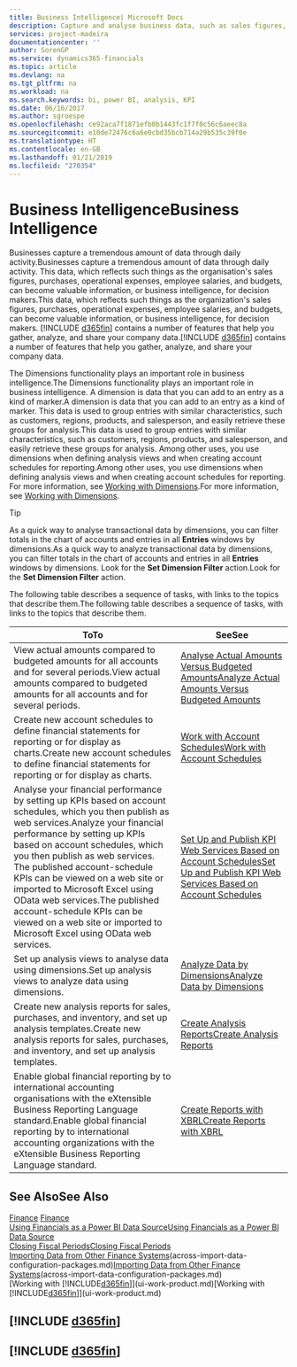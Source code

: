 ```yaml
---
title: Business Intelligence| Microsoft Docs
description: Capture and analyse business data, such as sales figures, purchases, operational expenses, employee salaries, and budgets, that can be valuable information for business intelligence or for decision making.
services: project-madeira
documentationcenter: ''
author: SorenGP
ms.service: dynamics365-financials
ms.topic: article
ms.devlang: na
ms.tgt_pltfrm: na
ms.workload: na
ms.search.keywords: bi, power BI, analysis, KPI
ms.date: 06/16/2017
ms.author: sgroespe
ms.openlocfilehash: ce92aca7f1871efb0b1443fc1f7f0c56c6aeec8a
ms.sourcegitcommit: e10de72476c6a6e0cbd35bcb714a29b535c39f0e
ms.translationtype: HT
ms.contentlocale: en-GB
ms.lasthandoff: 01/21/2019
ms.locfileid: "270354"
---
```

# <a name="business-intelligence"></a><span data-ttu-id="77d0b-103">Business Intelligence</span><span class="sxs-lookup"><span data-stu-id="77d0b-103">Business Intelligence</span></span>
<span data-ttu-id="77d0b-104">Businesses capture a tremendous amount of data through daily activity.</span><span class="sxs-lookup"><span data-stu-id="77d0b-104">Businesses capture a tremendous amount of data through daily activity.</span></span> <span data-ttu-id="77d0b-105">This data, which reflects such things as the organisation's sales figures, purchases, operational expenses, employee salaries, and budgets, can become valuable information, or business intelligence, for decision makers.</span><span class="sxs-lookup"><span data-stu-id="77d0b-105">This data, which reflects such things as the organization's sales figures, purchases, operational expenses, employee salaries, and budgets, can become valuable information, or business intelligence, for decision makers.</span></span> <span data-ttu-id="77d0b-106">[!INCLUDE [d365fin](includes/d365fin_md.md)] contains a number of features that help you gather, analyze, and share your company data.</span><span class="sxs-lookup"><span data-stu-id="77d0b-106">[!INCLUDE [d365fin](includes/d365fin_md.md)] contains a number of features that help you gather, analyze, and share your company data.</span></span>

<span data-ttu-id="77d0b-107">The Dimensions functionality plays an important role in business intelligence.</span><span class="sxs-lookup"><span data-stu-id="77d0b-107">The Dimensions functionality plays an important role in business intelligence.</span></span> <span data-ttu-id="77d0b-108">A dimension is data that you can add to an entry as a kind of marker.</span><span class="sxs-lookup"><span data-stu-id="77d0b-108">A dimension is data that you can add to an entry as a kind of marker.</span></span> <span data-ttu-id="77d0b-109">This data is used to group entries with similar characteristics, such as customers, regions, products, and salesperson, and easily retrieve these groups for analysis.</span><span class="sxs-lookup"><span data-stu-id="77d0b-109">This data is used to group entries with similar characteristics, such as customers, regions, products, and salesperson, and easily retrieve these groups for analysis.</span></span> <span data-ttu-id="77d0b-110">Among other uses, you use dimensions  when defining analysis views and when creating account schedules for reporting.</span><span class="sxs-lookup"><span data-stu-id="77d0b-110">Among other uses, you use dimensions  when defining analysis views and when creating account schedules for reporting.</span></span> <span data-ttu-id="77d0b-111">For more information, see [Working with Dimensions](finance-dimensions.md).</span><span class="sxs-lookup"><span data-stu-id="77d0b-111">For more information, see [Working with Dimensions](finance-dimensions.md).</span></span>

> [!TIP]
> <span data-ttu-id="77d0b-112">As a quick way to analyse transactional data by dimensions, you can filter totals in the chart of accounts and entries in all **Entries** windows by dimensions.</span><span class="sxs-lookup"><span data-stu-id="77d0b-112">As a quick way to analyze transactional data by dimensions, you can filter totals in the chart of accounts and entries in all **Entries** windows by dimensions.</span></span> <span data-ttu-id="77d0b-113">Look for the **Set Dimension Filter** action.</span><span class="sxs-lookup"><span data-stu-id="77d0b-113">Look for the **Set Dimension Filter** action.</span></span>  

<span data-ttu-id="77d0b-114">The following table describes a sequence of tasks, with links to the topics that describe them.</span><span class="sxs-lookup"><span data-stu-id="77d0b-114">The following table describes a sequence of tasks, with links to the topics that describe them.</span></span>  

| <span data-ttu-id="77d0b-115">To</span><span class="sxs-lookup"><span data-stu-id="77d0b-115">To</span></span> | <span data-ttu-id="77d0b-116">See</span><span class="sxs-lookup"><span data-stu-id="77d0b-116">See</span></span> |
| --- | --- |
|<span data-ttu-id="77d0b-117">View actual amounts compared to budgeted amounts for all accounts and for several periods.</span><span class="sxs-lookup"><span data-stu-id="77d0b-117">View actual amounts compared to budgeted amounts for all accounts and for several periods.</span></span>|[<span data-ttu-id="77d0b-118">Analyse Actual Amounts Versus Budgeted Amounts</span><span class="sxs-lookup"><span data-stu-id="77d0b-118">Analyze Actual Amounts Versus Budgeted Amounts</span></span>](bi-how-analyze-actual-versus-budget.md)|
|<span data-ttu-id="77d0b-119">Create new account schedules to define financial statements for reporting or for display as charts.</span><span class="sxs-lookup"><span data-stu-id="77d0b-119">Create new account schedules to define financial statements for reporting or for display as charts.</span></span>|[<span data-ttu-id="77d0b-120">Work with Account Schedules</span><span class="sxs-lookup"><span data-stu-id="77d0b-120">Work with Account Schedules</span></span>](bi-how-work-account-schedule.md)|
|<span data-ttu-id="77d0b-121">Analyse your financial performance by setting up KPIs based on account schedules, which you then publish as web services.</span><span class="sxs-lookup"><span data-stu-id="77d0b-121">Analyze your financial performance by setting up KPIs based on account schedules, which you then publish as web services.</span></span> <span data-ttu-id="77d0b-122">The published account-schedule KPIs can be viewed on a web site or imported to Microsoft Excel using OData web services.</span><span class="sxs-lookup"><span data-stu-id="77d0b-122">The published account-schedule KPIs can be viewed on a web site or imported to Microsoft Excel using OData web services.</span></span>|[<span data-ttu-id="77d0b-123">Set Up and Publish KPI Web Services Based on Account Schedules</span><span class="sxs-lookup"><span data-stu-id="77d0b-123">Set Up and Publish KPI Web Services Based on Account Schedules</span></span>](bi-how-to-set-up-and-publish-kpi-web-services-based-on-account-schedules.md)|
|<span data-ttu-id="77d0b-124">Set up analysis views to analyse data using dimensions.</span><span class="sxs-lookup"><span data-stu-id="77d0b-124">Set up analysis views to analyze data using dimensions.</span></span>|[<span data-ttu-id="77d0b-125">Analyze Data by Dimensions</span><span class="sxs-lookup"><span data-stu-id="77d0b-125">Analyze Data by Dimensions</span></span>](bi-how-analyze-data-dimension.md)|
|<span data-ttu-id="77d0b-126">Create new analysis reports for sales, purchases, and inventory, and set up analysis templates.</span><span class="sxs-lookup"><span data-stu-id="77d0b-126">Create new analysis reports for sales, purchases, and inventory, and set up analysis templates.</span></span>|[<span data-ttu-id="77d0b-127">Create Analysis Reports</span><span class="sxs-lookup"><span data-stu-id="77d0b-127">Create Analysis Reports</span></span>](bi-how-create-analysis-views-reports.md)|
|<span data-ttu-id="77d0b-128">Enable global financial reporting by to international accounting organisations with the eXtensible Business Reporting Language standard.</span><span class="sxs-lookup"><span data-stu-id="77d0b-128">Enable global financial reporting by to international accounting organizations with the eXtensible Business Reporting Language standard.</span></span>|[<span data-ttu-id="77d0b-129">Create Reports with XBRL</span><span class="sxs-lookup"><span data-stu-id="77d0b-129">Create Reports with XBRL</span></span>](bi-create-reports-with-xbrl.md)|

## <a name="see-also"></a><span data-ttu-id="77d0b-130">See Also</span><span class="sxs-lookup"><span data-stu-id="77d0b-130">See Also</span></span>
<span data-ttu-id="77d0b-131">[Finance](finance.md)  </span><span class="sxs-lookup"><span data-stu-id="77d0b-131">[Finance](finance.md)  </span></span>  
[<span data-ttu-id="77d0b-132">Using Financials as a Power BI Data Source</span><span class="sxs-lookup"><span data-stu-id="77d0b-132">Using Financials as a Power BI Data Source</span></span>](across-how-use-financials-data-source-powerbi.md)  
[<span data-ttu-id="77d0b-133">Closing Fiscal Periods</span><span class="sxs-lookup"><span data-stu-id="77d0b-133">Closing Fiscal Periods</span></span>](year-close-years-periods.md)  
<span data-ttu-id="77d0b-134">[Importing Data from Other Finance Systems](across-import-data-configuration-packages.md)(across-import-data-configuration-packages.md)</span><span class="sxs-lookup"><span data-stu-id="77d0b-134">[Importing Data from Other Finance Systems](across-import-data-configuration-packages.md)(across-import-data-configuration-packages.md)</span></span>  
<span data-ttu-id="77d0b-135">[Working with [!INCLUDE[d365fin](includes/d365fin_md.md)]](ui-work-product.md)</span><span class="sxs-lookup"><span data-stu-id="77d0b-135">[Working with [!INCLUDE[d365fin](includes/d365fin_md.md)]](ui-work-product.md)</span></span>

## [!INCLUDE [d365fin](includes/free_trial_md.md)]  
## [!INCLUDE [d365fin](includes/training_link_md.md)]

